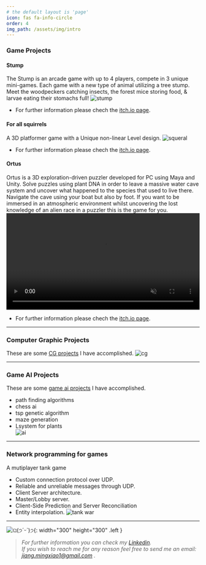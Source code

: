 ```yaml
---
# the default layout is 'page'
icon: fas fa-info-circle
order: 4
img_path: /assets/img/intro
---
```

### Game Projects
#### Stump
The Stump is an arcade game with up to 4 players, compete in 3 unique mini-games. Each game with a new type of animal utilizing a tree stump. Meet the woodpeckers catching insects, the forest mice storing food, & larvae eating their stomachs full!
![stump](Stump.jpg) 
- For further information please chech the [itch.io page](https://jonathanpersson.itch.io/the-stump).

#### For all squirrels
A 3D platformer game with a Unique non-linear Level design.
![squeral](squirel.png)
- For further information please chech the [itch.io page](https://jonathanpersson.itch.io/for-all-squirrel-kind).
#### Ortus
Ortus is a 3D exploration-driven puzzler developed for PC using Maya and Unity. Solve puzzles using plant DNA in order to leave a massive water cave system and uncover what happened to the species that used to live there. Navigate the cave using your boat but also by foot. If you want to be immersed in an atmospheric environment whilst uncovering the lost knowledge of an alien race in a puzzler this is the game for you.
<video width="100%" preload="auto" muted controls>
    <source src="/assets/img/intro/Ortus.mp4" type="video/mp4"/>
</video>
- For further information please chech the [itch.io page](https://ortusgame.itch.io/ortus).

****************
### Computer Graphic Projects
These are some [CG projects](/posts/cgLab) I have accomplished.
![cg](cg.png) 

**********************
### Game AI Projects
These are some [game ai projects](/posts/gameai) I have accomplished.
- path finding algorithms
- chess ai
- tsp genetic algorithm
- maze generation
- Lsystem for plants  
![ai](ai.png) 

*******************
### Network programming for games 
A mutiplayer tank game 
- Custom connection protocol over UDP.
- Reliable and unreliable messages through UDP.
- Client Server architecture.
- Master/Lobby server.
- Client-Side Prediction and Server Reconciliation
- Entity interpolation.
![tank war](net.png)  

*************************** 
 
![ଘ(੭ˊᵕˋ)੭](popocat.gif){: width="300" height="300" .left }  
>*For further information you can check my [Linkedin](https://www.linkedin.com/in/mingxiao-jiang/).*   
>*If you wish to reach me for any reason feel free to send me an email: jiang.mingxiao1@gmail.com .*  
